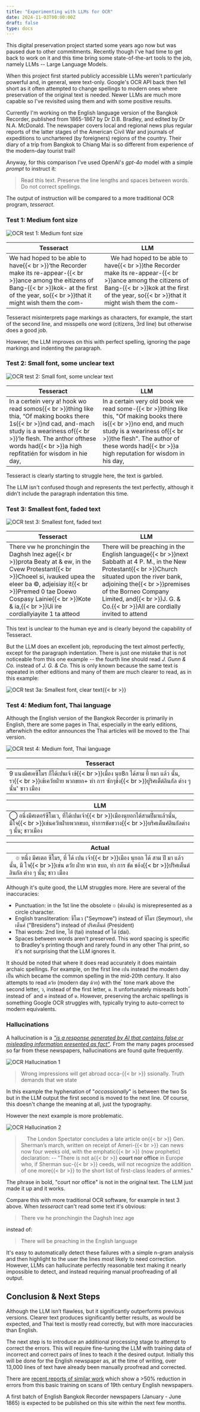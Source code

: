 ```yaml
---
title: "Experimenting with LLMs for OCR"
date: 2024-11-03T00:00:00Z
draft: false
type: docs
---
```

This digital preservation project started some years ago now but was paused
due to other commitments. Recently though I've had time to get back to work
on it and this time bring some state-of-the-art tools to the job, namely 
LLMs -- Large Language Models.

<!--more-->

When this project first started publicly accessible LLMs weren't particularly 
powerful and, in general, were text-only. Google's OCR API back then
fell short as it often attempted to change spellings to modern ones where 
preservation of the original text is needed. Newer LLMs are much more capable 
so I've revisited using them and with some positive results.

Currently I'm working on the English language version of the Bangkok Recorder,
published from 1865-1867 by Dr D.B. Bradley, and edited by Dr N.A. McDonald.
The newspaper covers local and regional news plus regular reports of the latter
stages of the American Civil War and journals of expeditions to unchartered (by 
foreigners) regions of the country. Their diary of a trip from Bangkok to Chiang Mai
is so different from experience of the modern-day tourist trail!

Anyway, for this comparison I've used OpenAI's _gpt-4o_ model with a simple _prompt_
to instruct it:

> Read this text. Preserve the line lengths and spaces between words. Do not correct spellings.

The output of instruction will be compared to a more traditional OCR program, _tesseract_.


### Test 1: Medium font size

![OCR test 1: Medium font size](/images/ocr-tests/ocr-test-1.png)

| Tesseract      | LLM |
| ----------- | ----------- |
| We had hoped to be able to have{{< br >}}‘the Recorder make its re-appear-{{< br >}}ance among the eitizens of Bang-{{< br >}}kok- at the first of the year, so{{< br >}}that it might wish them the com-  | &nbsp;&nbsp;&nbsp;&nbsp;We had hoped to be able to have{{< br >}}the Recorder make its re-appear-{{< br >}}ance among the citizens of Bang-{{< br >}}kok at the first of the year, so{{< br >}}that it might wish them the com-       |

Tesseract misinterprets page markings as characters, for example, the start of the second line, 
and misspells one word (citizens, 3rd line) but otherwise does a good job.

However, the LLM improves on this with perfect spelling, ignoring the page markings and indenting the paragraph.


### Test 2: Small font, some unclear text

![OCR test 2: Small font, some unclear text](/images/ocr-tests/ocr-test-2.png)

| Tesseract      | LLM |
| ----------- | ----------- |
| In a certein very a! hook wo read somos{{< br >}}thing like thia, “Of making books there 1s{{< br >}}nd cad, and-mach study is a weariness of{{< br >}}‘le flesh. The anthor ofthese words had{{< br >}}a high repfitatién for wisdom in hie day, | In a certain very old book we read some-{{< br >}}thing like this, "Of making books there is{{< br >}}no end, and much study is a weariness of{{< br >}}the flesh". The author of these words had{{< br >}}a high reputation for wisdom in his day, |

Tesseract is clearly starting to struggle here, the text is garbled.

The LLM isn't confused though and represents the text perfectly, although it didn't include the paragraph indentation this time.


### Test 3: Smallest font, faded text

![OCR test 3: Smallest font, faded text](/images/ocr-tests/ocr-test-3.png)

| Tesseract      | LLM |
| ----------- | ----------- |
| There vw he pronchingin the Daghsh lnez age{{< br >}}prota Beaty at & ew, in the Cvew Protestant{{< br >}}Choeel si, ivauked upea the eleer ba ©, adjeisiay it{{< br >}}Premed 0 tae Doewo Cospasy Lainie{{< br >}}Kote & ia,{{< br >}}Ui ire cordiallyiayite 1 ta atteod | There will be preaching in the English language{{< br >}}next Sabbath at 4 P. M., in the New Protestant{{< br >}}Church situated upon the river bank, adjoining the{{< br >}}premises of the Borneo Company Limited, and{{< br >}}J. G. & Co.{{< br >}}All are cordially invited to attend |

This text is unclear to the human eye and is clearly beyond the capability of Tesseract. 

But the LLM does an excellent job, reproducing the text almost perfectly, except for
the paragraph indentation. There is just one mistake that is not noticeable from this 
one example -- the fourth line should read _J. Gunn & Co._ instead of _J. G. & Co._
This is only known because the same text is repeated in other editions and many of them
are much clearer to read, as in this example:

![OCR test 3a: Smallest font, clear text](/images/ocr-tests/ocr-test-3a.png){{< br >}}


### Test 4: Medium font, Thai language

Although the English version of the Bangkok Recorder is primarily in English, 
there are some pages in Thai, especially in the early editions, afterwhich the 
editor announces the Thai articles will be moved to the Thai version.

![OCR test 4: Medium font, Thai language](/images/ocr-tests/ocr-test-4.png)

| Tesseract |
| --------- |
| 9 แนงมีศเคซีโมร ก็ได้เปนเจ้ เข้{{< br >}}เมื่อง นุย8ก ได้สาม ยี้ ยมา แล้ว นั้น,   รา{{< br >}}เข้เควัยฝ่าย พวกขยก+   ทํา การ ซักๆข้ง{{< br >}}ยู่ริศเต็ต์ลินกัล ต่าง ๆ นั้น' ซาว เมือง |

| LLM |
| ---------- |
| ⃝  อนึ่งมีศเตอร์ซีโมเว,  ที่ได้เปนเจ้า{{< br >}}เมืองนุยอกไต้สามปี๋มาแล้วนั้น, มีใจ{{< br >}}เช่นควัยฝ่ายพวกขบถ, ทำการขัดขวาง{{< br >}}บริศเต็นศ์ลินกัลต่าง ๆ นั้น; ชาวเมือง |

| Actual |
| ---------- |
| &nbsp;&nbsp;&nbsp;&nbsp;๏ หนึ่ง มีศเตอ ซีโมร, ที่ ได้ เปน เจ้า{{< br >}}เมือง นุยอก ได้ สาม ปี มา แล้ว นั้น, มี ใจ{{< br >}}เช่น ดวัย ฝ่าย พวก ขบถ, ทำ การ ขัด ชอ้ง{{< br >}}ปริศเต็นต์ ลินกัล ต่าง ๆ นั้น; ชาว เมือง |

Although it's quite good, the LLM struggles more. Here are several of the inaccuracies:

* Punctuation: in the 1st line the obsolete ๏ (ฟองมัน) is misrepresented as a circle character.
* English transliteration: ซีโมเว ("Seymowe") instead of ซีโมร (Seymour), บริศเต็นศ์ ("Bresidens") instead of ปริศเต็นต์ (President)
* Thai words: 2nd line, ไต้ (tai) instead of ได้ (dai).
* Spaces between words aren't preserved. This word spacing is specific to Bradley's printing though and rarely found in any other Thai print, so it's not surprising that the LLM ignores it.

It should be noted that where it does read accurately it does maintain archaic spellings.
For example, on the first line เปน instead the modern day เป็น which became the
common spelling in the mid-20th century. It also attempts to read ดว้ย (modern day ด้วย)
with the ้ tone mark above the second letter, ว, instead of the first letter, ด. 
It unfortunately misreads both  ั instead of ้ and ค instead of ด. However, preserving
the archaic spellings is something Google OCR struggles with, typically trying to auto-correct
to modern equivalents.


### Hallucinations

A hallucination is a _["is a response generated by AI that contains false or misleading 
information presented as fact"](https://en.wikipedia.org/wiki/Hallucination_(artificial_intelligence))_.
From the many pages processed so far from these newspapers, hallucinations are found quite frequently.

![OCR Hallucination 1](/images/ocr-tests/ocr-hall-1.png)

> Wrong impressions will get abroad occa-{{< br >}}
> ssionally. Truth demands that we state

In this example the hyphenation of "_occassionally_" is between the two Ss but in the LLM output
the first second is moved to the next line. Of course, this doesn't change the meaning at all,
just the typography.

However the next example is more problematic. 

![OCR Hallucination 2](/images/ocr-tests/ocr-hall-2.png)

> &nbsp;&nbsp;&nbsp;&nbsp;The London Spectator concludes a late article on{{< br >}}
> Gen. Sherman’s march, written on receipt of Ameri-{{< br >}}
> can news now four weeks old, with the emphatic{{< br >}}
> (now prophetic) declaration: -- "There is not a{{< br >}}
> **court nor office** in Europe who, if Sherman suc-{{< br >}}
> ceeds, will not recognize the addition of one more{{< br >}}
> to the short list of first-class leaders of armies."

The phrase in bold, "court nor office" is not in the original text. The LLM just made
it up and it works.

Compare this with more traditional OCR software, for example in test 3 above. When _tesseract_ 
can't read some text it's obvious:

> There vw he pronchingin the Daghsh lnez age

instead of:

> There will be preaching in the English language

It's easy to automatically detect these failures with a simple n-gram analysis and
then highlight to the user the lines most likely to need correction. However, LLMs 
can hallucinate perfectly reasonable text making it nearly impossible to detect, and
instead requiring manual proofreading of all output.


## Conclusion & Next Steps

Although the LLM isn’t flawless, but it significantly outperforms previous versions. Clearer text produces
significantly better results, as would be expected, and Thai text is mostly read correctly,
but with more inaccuracies than English.

The next step is to introduce an additional processing stage to attempt to correct the errors.
This will require fine-tuning the LLM with training data of incorrect and correct pairs of lines to
teach it the desired output. Initially this will be done for the English newspaper as, at the
time of writing, over 13,000 lines of text have already been manually proofread and corrected.

There are [recent reports of similar work](https://review.gale.com/2024/09/03/using-large-language-models-for-post-ocr-correction/) which show a >50% reduction in errors
from this basic training on scans of 19th century English newspapers.

A first batch of English Bangkok Recorder newspapers (January - June 1865)
is expected to be published on this site within the next few months.

